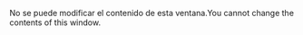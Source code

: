 <span data-ttu-id="f0340-101">No se puede modificar el contenido de esta ventana.</span><span class="sxs-lookup"><span data-stu-id="f0340-101">You cannot change the contents of this window.</span></span>
